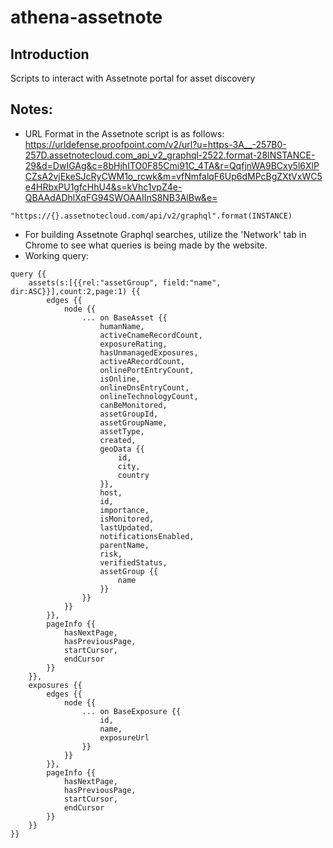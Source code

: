 # athena-assetnote

## Introduction
Scripts to interact with Assetnote portal for asset discovery

## Notes:
* URL Format in the Assetnote script is as follows:
https://urldefense.proofpoint.com/v2/url?u=https-3A__-257B0-257D.assetnotecloud.com_api_v2_graphql-2522.format-28INSTANCE-29&d=DwIGAg&c=8bHjhITO0F85Cmi91C_4TA&r=QqfjnWA9BCxy5l6XlPCZsA2vjEkeSJcRyCWM1o_rcwk&m=vfNmfalqF6Up6dMPcBgZXtVxWC5e4HRbxPU1gfcHhU4&s=kVhc1vpZ4e-QBAAdADhlXqFG94SWOAAIInS8NB3AlBw&e=
```
"https://{}.assetnotecloud.com/api/v2/graphql".format(INSTANCE)
```
* For building Assetnote Graphql searches, utilize the 'Network' tab in Chrome to see what queries is being made by the website.
* Working query:

```
query {{
    assets(s:[{{rel:"assetGroup", field:"name", dir:ASC}}],count:2,page:1) {{
        edges {{
            node {{
                ... on BaseAsset {{
                    humanName,
                    activeCnameRecordCount,
                    exposureRating,
                    hasUnmanagedExposures,
                    activeARecordCount,
                    onlinePortEntryCount,
                    isOnline,
                    onlineDnsEntryCount,
                    onlineTechnologyCount,
                    canBeMonitored,
                    assetGroupId,
                    assetGroupName,                                                         
                    assetType,                                                              
                    created,                                                                
                    geoData {{                                                              
                        id,                                                                 
                        city,                                                               
                        country                                                             
                    }},                                                                     
                    host,                                                                   
                    id,                                                                     
                    importance,                                                             
                    isMonitored,                                                            
                    lastUpdated,                                                            
                    notificationsEnabled,                                                   
                    parentName,                                                             
                    risk,                                                                   
                    verifiedStatus,                                                         
                    assetGroup {{
                        name
                    }}                        
                }}                            
            }}                                
        }},                                   
        pageInfo {{                           
            hasNextPage,
            hasPreviousPage,
            startCursor,
            endCursor                         
        }}                                    
    }},                                       
    exposures {{                              
        edges {{                              
            node {{                           
                ... on BaseExposure {{
                    id,
                    name,
                    exposureUrl
                }}                            
            }}                                
        }},                                   
        pageInfo {{                           
            hasNextPage,
            hasPreviousPage,
            startCursor,
            endCursor             
        }}                         
    }}                                    
}}
```
